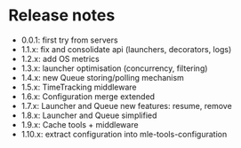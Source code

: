 # Release notes

- 0.0.1: first try from servers
- 1.1.x: fix and consolidate api (launchers, decorators, logs)
- 1.2.x: add OS metrics
- 1.3.x: launcher optimisation (concurrency, filtering)
- 1.4.x: new Queue storing/polling mechanism
- 1.5.x: TimeTracking middleware
- 1.6.x: Configuration merge extended
- 1.7.x: Launcher and Queue new features: resume, remove
- 1.8.x: Launcher and Queue simplified
- 1.9.x: Cache tools + middleware
- 1.10.x: extract configuration into mle-tools-configuration
